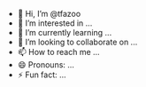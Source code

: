 - 👋 Hi, I’m @tfazoo
- 👀 I’m interested in ...
- 🌱 I’m currently learning ...
- 💞️ I’m looking to collaborate on ...
- 📫 How to reach me ...
- 😄 Pronouns: ...
- ⚡ Fun fact: ...

<!---
tfazoo/tfazoo is a ✨ special ✨ repository because its `README.md` (this file) appears on your GitHub profile.
You can click the Preview link to take a look at your changes.
--->
